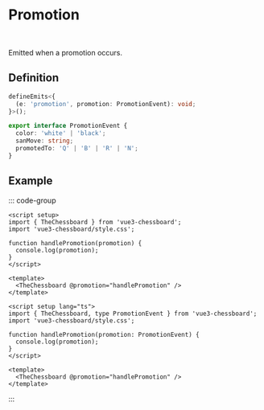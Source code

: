 # Promotion

<br>

Emitted when a promotion occurs.

## Definition

```ts
defineEmits<{
  (e: 'promotion', promotion: PromotionEvent): void;
}>();

export interface PromotionEvent {
  color: 'white' | 'black';
  sanMove: string;
  promotedTo: 'Q' | 'B' | 'R' | 'N';
}
```

## Example

::: code-group

```vue [JavaScript]
<script setup>
import { TheChessboard } from 'vue3-chessboard';
import 'vue3-chessboard/style.css';

function handlePromotion(promotion) {
  console.log(promotion);
}
</script>

<template>
  <TheChessboard @promotion="handlePromotion" />
</template>
```

```vue [TypeScript]
<script setup lang="ts">
import { TheChessboard, type PromotionEvent } from 'vue3-chessboard';
import 'vue3-chessboard/style.css';

function handlePromotion(promotion: PromotionEvent) {
  console.log(promotion);
}
</script>

<template>
  <TheChessboard @promotion="handlePromotion" />
</template>
```

:::
